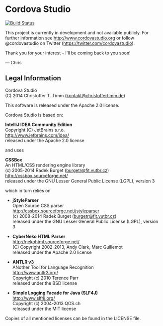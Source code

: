 Cordova Studio
==============
[![Build Status](https://magnum.travis-ci.com/chrimm/cordovastudio.svg?token=4TcQHUxEYQZYsEJippuW&branch=master)](https://magnum.travis-ci.com/chrimm/cordovastudio)

This project is currently in development and not available publicly. 
For further information see http://www.cordovastudio.org or follow @cordovastudio on Twitter (https://twitter.com/cordovastudio).

Thank you for your interest – I'll be coming back to you soon!

— Chris


Legal Information
-----------------
Cordova Studio  
(C) 2014 Christoffer T. Timm (kontakt@christoffertimm.de)

This software is released under the Apache 2.0 license.

Cordova Studio is based on:

**IntelliJ IDEA Community Edition**  
Copyright (C) JetBrains s.r.o.  
<http://www.jetbrains.com/idea/>  
released under the Apache 2.0 license

and uses 

**CSSBox**  
An HTML/CSS rendering engine library  
(c) 2005-2014 Radek Burget (burgetr@fit.vutbr.cz)  
<http://cssbox.sourceforge.net/>  
released under the GNU Lesser General Public License (LGPL), version 3

which in turn relies on

* **jStyleParser**   
  Open Source CSS parser   
  <http://cssbox.sourceforge.net/jstyleparser>  
  (c) 2008-2014 Radek Burget (burgetr@fit.vutbr.cz)  
  released under the GNU Lesser General Public License (LGPL), version 3

* **CyberNeko HTML Parser**  
  <http://nekohtml.sourceforge.net/>  
  (C) Copyright 2002-2013, Andy Clark, Marc Guillemot  
  released under the Apache 2.0 license

* **ANTLR v3**  
  ANother Tool for Language Recognition  
  <http://www.antlr3.org/>  
  Copyright (c) 2010 Terence Parr  
  released under the BSD license

* **Simple Logging Facade for Java (SLF4J)**  
  <http://www.slf4j.org/>  
  Copyright (c) 2004-2013 QOS.ch  
  released under the MIT license

Copies of all mentioned licenses can be found in the LICENSE file.

